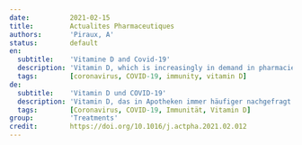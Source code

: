 ```yaml
---
date:          2021-02-15
title:         Actualites Pharmaceutiques
authors:       'Piraux, A'
status:        default
en:
  subtitle:    'Vitamine D and Covid-19'
  description: 'Vitamin D, which is increasingly in demand in pharmacies and increasingly prescribed, could be an asset in the treatment of Covid-19 by reducing mortality or the severity of the condition. Its potential immunomodulatory effect is currently being studied by numerous international teams of researchers.'
  tags:        [coronavirus, COVID-19, immunity, vitamin D]
de:
  subtitle:    'Vitamin D und COVID-19'
  description: 'Vitamin D, das in Apotheken immer häufiger nachgefragt und immer häufiger verschrieben wird, könnte bei der Behandlung von Covid-19 helfen, indem es die Sterblichkeit oder den Schweregrad der Erkrankung senkt. Seine potenzielle immunmodulierende Wirkung wird derzeit von zahlreichen internationalen Forscherteams untersucht.' 
  tags:        [Coronavirus, COVID-19, Immunität, Vitamin D]
group:         'Treatments'
credit:        https://doi.org/10.1016/j.actpha.2021.02.012
---
```


